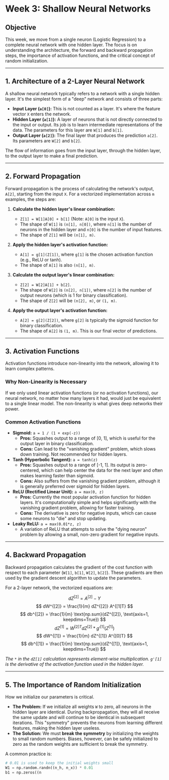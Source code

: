 # Week 3: Shallow Neural Networks

## Objective

This week, we move from a single neuron (Logistic Regression) to a complete neural network with one hidden layer. The focus is on understanding the architecture, the forward and backward propagation steps, the importance of activation functions, and the critical concept of random initialization.

---

## 1. Architecture of a 2-Layer Neural Network

A shallow neural network typically refers to a network with a single hidden layer. It's the simplest form of a "deep" network and consists of three parts:

* **Input Layer (`a[0]`):** This is not counted as a layer. It's where the feature vector `X` enters the network.
* **Hidden Layer (`a[1]`):** A layer of neurons that is not directly connected to the input or output. Its job is to learn intermediate representations of the data. The parameters for this layer are `W[1]` and `b[1]`.
* **Output Layer (`a[2]`):** The final layer that produces the prediction `a[2]`. Its parameters are `W[2]` and `b[2]`.

The flow of information goes from the input layer, through the hidden layer, to the output layer to make a final prediction.

---

## 2. Forward Propagation

Forward propagation is the process of calculating the network's output, `A[2]`, starting from the input `X`. For a vectorized implementation across `m` examples, the steps are:

1.  **Calculate the hidden layer's linear combination:**
    * `Z[1] = W[1]A[0] + b[1]` (Note: `A[0]` is the input `X`).
    * The shape of `W[1]` is `(n[1], n[0])`, where `n[1]` is the number of neurons in the hidden layer and `n[0]` is the number of input features.
    * The shape of `Z[1]` will be `(n[1], m)`.

2.  **Apply the hidden layer's activation function:**
    * `A[1] = g[1](Z[1])`, where `g[1]` is the chosen activation function (e.g., ReLU or tanh).
    * The shape of `A[1]` is also `(n[1], m)`.

3.  **Calculate the output layer's linear combination:**
    * `Z[2] = W[2]A[1] + b[2]`.
    * The shape of `W[2]` is `(n[2], n[1])`, where `n[2]` is the number of output neurons (which is 1 for binary classification).
    * The shape of `Z[2]` will be `(n[2], m)`, or `(1, m)`.

4.  **Apply the output layer's activation function:**
    * `A[2] = g[2](Z[2])`, where `g[2]` is typically the sigmoid function for binary classification.
    * The shape of `A[2]` is `(1, m)`. This is our final vector of predictions.

---

## 3. Activation Functions

Activation functions introduce non-linearity into the network, allowing it to learn complex patterns.

### Why Non-Linearity is Necessary
If we only used linear activation functions (or no activation functions), our neural network, no matter how many layers it had, would just be equivalent to a single linear model. The non-linearity is what gives deep networks their power.

### Common Activation Functions

* **Sigmoid:** `a = 1 / (1 + exp(-z))`
    * **Pros:** Squashes output to a range of [0, 1], which is useful for the output layer in binary classification.
    * **Cons:** Can lead to the "vanishing gradient" problem, which slows down training. Not recommended for hidden layers.
* **Tanh (Hyperbolic Tangent):** `a = tanh(z)`
    * **Pros:** Squashes output to a range of [-1, 1]. Its output is zero-centered, which can help center the data for the next layer and often makes learning faster than sigmoid.
    * **Cons:** Also suffers from the vanishing gradient problem, although it is generally preferred over sigmoid for hidden layers.
* **ReLU (Rectified Linear Unit):** `a = max(0, z)`
    * **Pros:** Currently the most popular activation function for hidden layers. It's computationally simple and helps significantly with the vanishing gradient problem, allowing for faster training.
    * **Cons:** The derivative is zero for negative inputs, which can cause some neurons to "die" and stop updating.
* **Leaky ReLU:** `a = max(0.01*z, z)`
    * A variation of ReLU that attempts to solve the "dying neuron" problem by allowing a small, non-zero gradient for negative inputs.

---

## 4. Backward Propagation

Backward propagation calculates the gradient of the cost function with respect to each parameter (`W[1]`, `b[1]`, `W[2]`, `b[2]`). These gradients are then used by the gradient descent algorithm to update the parameters.

For a 2-layer network, the vectorized equations are:

$$ dZ^{[2]} = A^{[2]} - Y $$
$$ dW^{[2]} = \frac{1}{m} dZ^{[2]} A^{[1]T} $$
$$ db^{[2]} = \frac{1}{m} \text{np.sum}(dZ^{[2]}, \text{axis=1, keepdims=True}) $$
$$ dZ^{[1]} = W^{[2]T} dZ^{[2]} * g'^{[1]}(Z^{[1]}) $$
$$ dW^{[1]} = \frac{1}{m} dZ^{[1]} A^{[0]T} $$
$$ db^{[1]} = \frac{1}{m} \text{np.sum}(dZ^{[1]}, \text{axis=1, keepdims=True}) $$

*The `*` in the `dZ[1]` calculation represents element-wise multiplication. `g'[1]` is the derivative of the activation function used in the hidden layer.*

---

## 5. The Importance of Random Initialization

How we initialize our parameters is critical.

* **The Problem:** If we initialize all weights `W` to zero, all neurons in the hidden layer are identical. During backpropagation, they will all receive the same update and will continue to be identical in subsequent iterations. This "symmetry" prevents the neurons from learning different features, making the hidden layer useless.
* **The Solution:** We must **break the symmetry** by initializing the weights to small random numbers. Biases, however, can be safely initialized to zero as the random weights are sufficient to break the symmetry.

A common practice is:
```python
# 0.01 is used to keep the initial weights small
W1 = np.random.randn((n_h, n_x)) * 0.01
b1 = np.zeros((n
